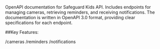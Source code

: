 OpenAPI documentation for Safeguard Kids API. Includes endpoints for managing cameras, retrieving reminders, and receiving notifications. The documentation is written in OpenAPI 3.0 format, providing clear specifications for each endpoint.

##Key Features:

/cameras
/reminders
/notifications
